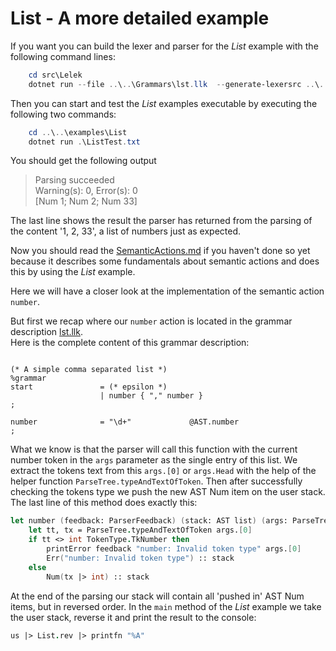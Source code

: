 # List - A more detailed example

If you want you can build the lexer and parser for the *List* example with the following command lines:

```powershell
    cd src\Lelek
    dotnet run --file ..\..\Grammars\lst.llk  --generate-lexersrc ..\..\examples\List\ListLexer.fs --generate-parsersrc ..\..\examples\List\ListParser.fs --save-linear-grammar --asttype AST.AST
```

Then you can start and test the *List* examples executable by executing the following two commands:

```powershell
    cd ..\..\examples\List
    dotnet run .\ListTest.txt
```

You should get the following output
> Parsing succeeded  
  Warning(s): 0, Error(s): 0  
  [Num 1; Num 2; Num 33]

The last line shows the result the parser has returned from the parsing of the content '1, 2, 33', a list of numbers just as expected.

Now you should read the [SemanticActions.md](SemanticActions.md) if you haven't done so yet because it describes some fundamentals about semantic actions and does this by using the *List* example.

Here we will have a closer look at the implementation of the semantic action `number`.

But first we recap where our `number` action is located in the grammar description [lst.llk](../grammars/lst.llk).  
Here is the complete content of this grammar description:

```ebnf

(* A simple comma separated list *)
%grammar
start               = (* epsilon *)
                    | number { "," number }
;

number              = "\d+"             @AST.number
;

```

What we know is that the parser will call this function with the current number token in the `args` parameter as the single entry of this list. We extract the tokens text from this `args.[0]` or `args.Head` with the help of the helper function `ParseTree.typeAndTextOfToken`. Then after successfully checking the tokens type we push the new AST Num item on the user stack.  
The last line of this method does exactly this:

```fsharp
let number (feedback: ParserFeedback) (stack: AST list) (args: ParseTree list): AST list =
    let tt, tx = ParseTree.typeAndTextOfToken args.[0]
    if tt <> int TokenType.TkNumber then
        printError feedback "number: Invalid token type" args.[0]
        Err("number: Invalid token type") :: stack
    else
        Num(tx |> int) :: stack
```

At the end of the parsing our stack will contain all 'pushed in' AST Num items, but in reversed order.
In the `main` method of the *List* example we take the user stack, reverse it and print the result to the console:

```fsharp
us |> List.rev |> printfn "%A"
```
